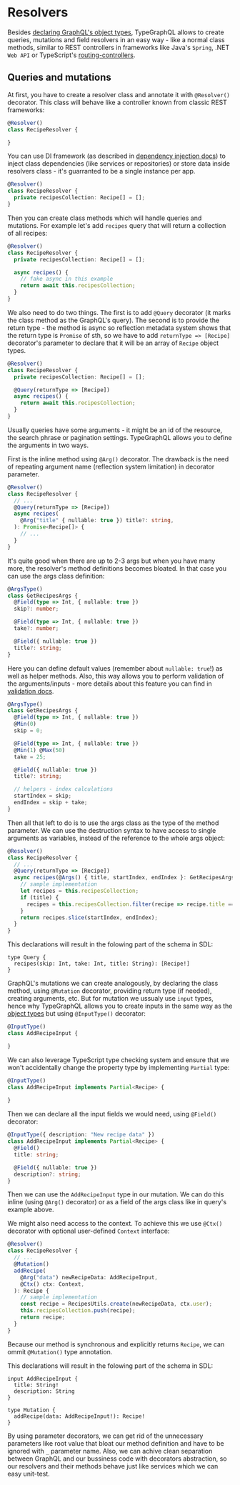 # Resolvers
Besides [declaring GraphQL's object types](./types-and-fields.md), TypeGraphQL allows to create queries, mutations and field resolvers in an easy way - like a normal class methods, similar to REST controllers in frameworks like Java's `Spring`, .NET `Web API` or TypeScript's [routing-controllers](https://github.com/typestack/routing-controllers).

## Queries and mutations

At first, you have to create a resolver class and annotate it with `@Resolver()` decorator. This class will behave like a controller known from classic REST frameworks:
```ts
@Resolver()
class RecipeResolver {

}
```

You can use DI framework (as described in [dependency injection docs](./dependency-injection.md)) to inject class dependencies (like services or repositories) or store data inside resolvers class - it's guarranted to be a single instance per app.
```ts
@Resolver()
class RecipeResolver {
  private recipesCollection: Recipe[] = [];
}
```

Then you can create class methods which will handle queries and mutations. For example let's add `recipes` query that will return a collection of all recipes:
```ts
@Resolver()
class RecipeResolver {
  private recipesCollection: Recipe[] = [];

  async recipes() {
    // fake async in this example
    return await this.recipesCollection;
  }
}
```

We also need to do two things.
The first is to add `@Query` decorator (it marks the class method as the GraphQL's query).
The second is to provide the return type - the method is async so reflection metadata system shows that the return type is `Promise` of sth, so we have to add `returnType => [Recipe]` decorator's parameter to declare that it will be an array of `Recipe` object types.
```ts
@Resolver()
class RecipeResolver {
  private recipesCollection: Recipe[] = [];

  @Query(returnType => [Recipe])
  async recipes() {
    return await this.recipesCollection;
  }
}
```

Usually queries have some arguments - it might be an id of the resource, the search phrase or pagination settings. TypeGraphQL allows you to define the arguments in two ways.

First is the inline method using `@Arg()` decorator. The drawback is the need of repeating argument name (reflection system limitation) in decorator parameter.
```ts
@Resolver()
class RecipeResolver {
  // ...
  @Query(returnType => [Recipe])
  async recipes(
    @Arg("title" { nullable: true }) title?: string,
  ): Promise<Recipe[]> {
    // ...
  }
}
```
It's quite good when there are up to 2-3 args but when you have many more, the resolver's method definitions becomes bloated. In that case you can use the args class definition:
```ts
@ArgsType()
class GetRecipesArgs {
  @Field(type => Int, { nullable: true })
  skip?: number;

  @Field(type => Int, { nullable: true })
  take?: number;

  @Field({ nullable: true })
  title?: string;
}
```
Here you can define default values (remember about `nullable: true`!) as well as helper methods.
Also, this way allows you to perform validation of the arguments/inputs - more details about this feature you can find in [validation docs](./validation.md).

```ts
@ArgsType()
class GetRecipesArgs {
  @Field(type => Int, { nullable: true })
  @Min(0)
  skip = 0;

  @Field(type => Int, { nullable: true })
  @Min(1) @Max(50)
  take = 25;

  @Field({ nullable: true })
  title?: string;

  // helpers - index calculations
  startIndex = skip;
  endIndex = skip + take;
}
```

Then all that left to do is to use the args class as the type of the method parameter.
We can use the destruction syntax to have access to single arguments as variables, instead of the reference to the whole args object:
```ts
@Resolver()
class RecipeResolver {
  // ...
  @Query(returnType => [Recipe])
  async recipes(@Args() { title, startIndex, endIndex }: GetRecipesArgs) {
    // sample implementation
    let recipes = this.recipesCollection;
    if (title) {
      recipes = this.recipesCollection.filter(recipe => recipe.title === title)
    }
    return recipes.slice(startIndex, endIndex);
  }
}
```

This declarations will result in the folowing part of the schema in SDL:
```grapqhl
type Query {
  recipes(skip: Int, take: Int, title: String): [Recipe!]
}
```

GraphQL's mutations we can create analogously, by declaring the class method, using `@Mutation` decorator, providing return type (if needed), creating arguments, etc. But for mutation we ussualy use `input` types, hence why TypeGraphQL allows you to create inputs in the same way as the [object types](./types-and-fields.md) but using `@InputType()` decorator:
```ts
@InputType()
class AddRecipeInput {

}
```

We can also leverage TypeScript type checking system and ensure that we won't accidentally change the property type by implementing `Partial` type:
```ts
@InputType()
class AddRecipeInput implements Partial<Recipe> {
  
}
```

Then we can declare all the input fields we would need, using `@Field()` decorator:
```ts
@InputType({ description: "New recipe data" })
class AddRecipeInput implements Partial<Recipe> {
  @Field()
  title: string;

  @Field({ nullable: true })
  description?: string;
}
```

Then we can use the `AddRecipeInput` type in our mutation. We can do this inline (using `@Arg()` decorator) or as a field of the args class like in query's example above.

We might also need access to the context. To achieve this we use `@Ctx()` decorator with optional user-defined `Context` interface:
```ts
@Resolver()
class RecipeResolver {
  // ...
  @Mutation()
  addRecipe(
    @Arg("data") newRecipeData: AddRecipeInput,
    @Ctx() ctx: Context,
  ): Recipe {
    // sample implementation
    const recipe = RecipesUtils.create(newRecipeData, ctx.user);
    this.recipesCollection.push(recipe);
    return recipe;
  }
}
```
Because our method is synchronous and explicitly returns `Recipe`, we can ommit `@Mutation()` type annotation.

This declarations will result in the folowing part of the schema in SDL:
```grapqhl
input AddRecipeInput {
  title: String!
  description: String
}

type Mutation {
  addRecipe(data: AddRecipeInput!): Recipe!
}
```

By using parameter decorators, we can get rid of the unnecessary parameters like root value that bloat our method definition and have to be ignored with `_` parameter name. Also, we can achive clean separation between GraphQL and our bussiness code with decorators abstraction, so our resolvers and their methods behave just like services which we can easy unit-test.
